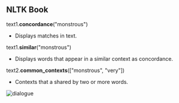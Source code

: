 ## NLTK Book
  
    
text1.**concordance**("monstrous")
- Displays matches in text.

text1.**similar**("monstrous")
- Displays words that appear in a similar context as concordance.

text2.**common_contexts**(["monstrous", "very"])
- Contexts that a shared by two or more words.  
  
![dialogue](]http://www.nltk.org/images/dialogue.png)  
